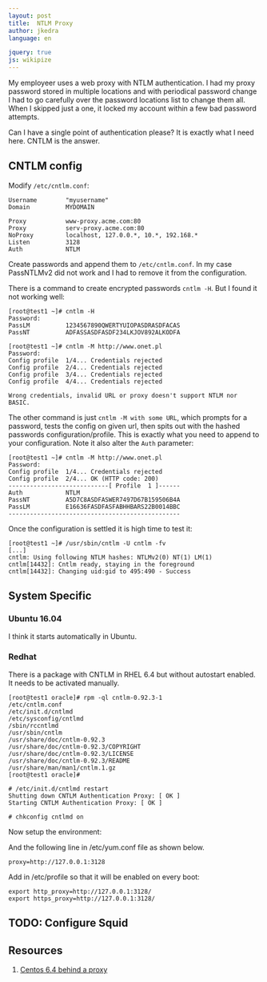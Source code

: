 ```yaml
---
layout: post
title:  NTLM Proxy
author: jkedra
language: en

jquery: true
js: wikipize
---
```


My employeer uses a web proxy with NTLM authentication. I had my
proxy password stored in multiple locations and with periodical
password change I had to go carefully over the password locations
list to change them all. When I skipped just a one, it locked
my account within a few bad password attempts.

Can I have a single point of authentication please? It is exactly
what I need here. CNTLM is the answer.


## CNTLM config

Modify `/etc/cntlm.conf`:

    Username        "myusername"
    Domain          MYDOMAIN

    Proxy           www-proxy.acme.com:80
    Proxy           serv-proxy.acme.com:80
    NoProxy         localhost, 127.0.0.*, 10.*, 192.168.*
    Listen          3128
    Auth            NTLM


Create passwords and append them to `/etc/cntlm.conf`.
In my case PassNTLMv2 did not work and I had to remove it
from the configuration.

There is a command to create encrypted passwords `cntlm -H`.
But I found it not working well:

    [root@test1 ~]# cntlm -H
    Password: 
    PassLM          1234567890QWERTYUIOPASDRASDFACAS
    PassNT          ADFASSASDFASDF234LKJOV892ALKODFA

    [root@test1 ~]# cntlm -M http://www.onet.pl
    Password: 
    Config profile  1/4... Credentials rejected
    Config profile  2/4... Credentials rejected
    Config profile  3/4... Credentials rejected
    Config profile  4/4... Credentials rejected

    Wrong credentials, invalid URL or proxy doesn't support NTLM nor BASIC.

The other command is just `cntlm -M with some URL`, which prompts for a
password, tests the config on given url, then spits out with the hashed
passwords configuration/profile.  This is exactly what you need to append to
your configuration. Note it also alter the `Auth` parameter:

    [root@test1 ~]# cntlm -M http://www.onet.pl
    Password: 
    Config profile  1/4... Credentials rejected
    Config profile  2/4... OK (HTTP code: 200)
    ----------------------------[ Profile  1 ]------
    Auth            NTLM
    PassNT          A5D7C8ASDFASWER7497D67B159506B4A
    PassLM          E16636FASDFASFABHHBARS22B0014BBC
    ------------------------------------------------

Once the configuration is settled it is high time to test it:

    [root@test1 ~]# /usr/sbin/cntlm -U cntlm -fv
    [...]
    cntlm: Using following NTLM hashes: NTLMv2(0) NT(1) LM(1)
    cntlm[14432]: Cntlm ready, staying in the foreground
    cntlm[14432]: Changing uid:gid to 495:490 - Success


## System Specific

### Ubuntu 16.04

I think it starts automatically in Ubuntu.

### Redhat

There is a package with CNTLM in RHEL 6.4 but without autostart enabled.
It needs to be activated manually.


    [root@test1 oracle]# rpm -ql cntlm-0.92.3-1
    /etc/cntlm.conf
    /etc/init.d/cntlmd
    /etc/sysconfig/cntlmd
    /sbin/rccntlmd
    /usr/sbin/cntlm
    /usr/share/doc/cntlm-0.92.3
    /usr/share/doc/cntlm-0.92.3/COPYRIGHT
    /usr/share/doc/cntlm-0.92.3/LICENSE
    /usr/share/doc/cntlm-0.92.3/README
    /usr/share/man/man1/cntlm.1.gz
    [root@test1 oracle]# 

    # /etc/init.d/cntlmd restart
    Shutting down CNTLM Authentication Proxy: [ OK ]
    Starting CNTLM Authentication Proxy: [ OK ]

    # chkconfig cntlmd on

Now setup the environment:

And the following line in /etc/yum.conf file as shown below.

    proxy=http://127.0.0.1:3128

Add in /etc/profile so that it will be enabled on every boot:

    export http_proxy=http://127.0.0.1:3128/
    export https_proxy=http://127.0.0.1:3128/

## TODO: Configure Squid

## Resources

1. [Centos 6.4 behind a proxy](https://www.unixmen.com/update-centos-6-4-behind-a-proxy/)
